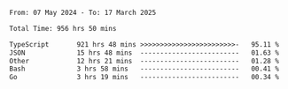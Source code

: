 
<!--START_SECTION:waka-->

```txt
From: 07 May 2024 - To: 17 March 2025

Total Time: 956 hrs 50 mins

TypeScript       921 hrs 48 mins >>>>>>>>>>>>>>>>>>>>>>>>-   95.11 %
JSON             15 hrs 48 mins  -------------------------   01.63 %
Other            12 hrs 21 mins  -------------------------   01.28 %
Bash             3 hrs 58 mins   -------------------------   00.41 %
Go               3 hrs 19 mins   -------------------------   00.34 %
```

<!--END_SECTION:waka-->

<!--

### Hi there 👋
**Iam-cesar/Iam-cesar** is a ✨ _special_ ✨ repository because its `README.md` (this file) appears on your GitHub profile.

Here are some ideas to get you started:

- 🔭 I’m currently working on ...
- 🌱 I’m currently learning ...
- 👯 I’m looking to collaborate on ...
- 🤔 I’m looking for help with ...
- 💬 Ask me about ...
- 📫 How to reach me: ...
- 😄 Pronouns: ...
- ⚡ Fun fact: ...
-->
